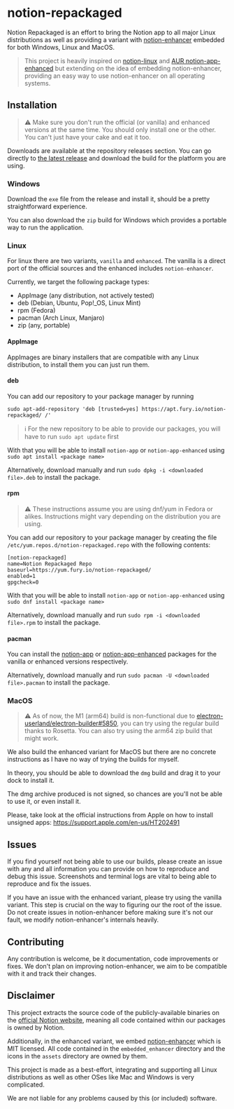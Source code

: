 # notion-repackaged

Notion Repackaged is an effort to bring the Notion app to all major Linux distributions as well as providing a variant with [notion-enhancer](https://github.com/notion-enhancer/notion-enhancer) embedded for both Windows, Linux and MacOS.

> This project is heavily inspired on [notion-linux](https://github.com/davidbailey00/notion-linux) and [AUR notion-app-enhanced](https://aur.archlinux.org/packages/notion-app-enhanced/) but extending on the idea of embedding notion-enhancer, providing an easy way to use notion-enhancer on all operating systems.

## Installation

> :warning: Make sure you don't run the official (or vanilla) and enhanced versions at the same time. You should only install one or the other. You can't just have your cake and eat it too.

Downloads are available at the repository releases section. 
You can go directly to [the latest release](https://github.com/notion-enhancer/notion-repackaged/releases/latest) and download the build for the platform you are using.

### Windows

Download the `exe` file from the release and install it, should be a pretty straightforward experience.

You can also download the `zip` build for Windows which provides a portable way to run the application.

### Linux

For linux there are two variants, `vanilla` and `enhanced`. The vanilla is a direct port of the official sources and the enhanced includes `notion-enhancer`.

Currently, we target the following package types:
- AppImage (any distribution, not actively tested)
- deb (Debian, Ubuntu, Pop!_OS, Linux Mint)
- rpm (Fedora)
- pacman (Arch Linux, Manjaro)
- zip (any, portable)

#### AppImage

AppImages are binary installers that are compatible with any Linux distribution, to install them you can just run them.

#### deb

You can add our repository to your package manager by running

```
sudo apt-add-repository 'deb [trusted=yes] https://apt.fury.io/notion-repackaged/ /'
```

> :information_source: For the new repository to be able to provide our packages, you will have to run `sudo apt update` first

With that you will be able to install `notion-app` or `notion-app-enhanced` using `sudo apt install <package name>`

Alternatively, download manually and run `sudo dpkg -i <downloaded file>.deb` to install the package.

#### rpm

> :warning: These instructions assume you are using dnf/yum in Fedora or alikes. Instructions might vary depending on the distribution you are using.

You can add our repository to your package manager by creating the file `/etc/yum.repos.d/notion-repackaged.repo` with the following contents:

```
[notion-repackaged]
name=Notion Repackaged Repo
baseurl=https://yum.fury.io/notion-repackaged/
enabled=1
gpgcheck=0
```

With that you will be able to install `notion-app` or `notion-app-enhanced` using `sudo dnf install <package name>`

Alternatively, download manually and run `sudo rpm -i <downloaded file>.rpm` to install the package.

#### pacman

You can install the [notion-app](https://aur.archlinux.org/packages/notion-app/) or [notion-app-enhanced](https://aur.archlinux.org/packages/notion-app-enhanced) packages for the vanilla or enhanced versions respectively.

Alternatively, download manually and run `sudo pacman -U <downloaded file>.pacman` to install the package.

### MacOS

> :warning: As of now, the M1 (arm64) build is non-functional due to [electron-userland/electron-builder#5850](https://github.com/electron-userland/electron-builder/issues/5850), you can try using the regular build thanks to Rosetta. You can also try using the arm64 zip build that might work.

We also build the enhanced variant for MacOS but there are no concrete instructions as I have no way of trying the builds for myself.

In theory, you should be able to download the `dmg` build and drag it to your dock to install it.

The dmg archive produced is not signed, so chances are you'll not be able to use it, or even install it.

Please, take look at the official instructions from Apple on how to install unsigned apps: https://support.apple.com/en-us/HT202491

## Issues

If you find yourself not being able to use our builds, please create an issue with any and all information you can provide on how to reproduce and debug this issue. Screenshots and terminal logs are vital to being able to reproduce and fix the issues.

If you have an issue with the enhanced variant, please try using the vanilla variant. This step is crucial on the way to figuring our the root of the issue. Do not create issues in notion-enhancer before making sure it's not our fault, we modify notion-enhancer's internals heavily.

## Contributing

Any contribution is welcome, be it documentation, code improvements or fixes.
We don't plan on improving notion-enhancer, we aim to be compatible with it and track their changes.

## Disclaimer

This project extracts the source code of the publicly-available binaries on the [official Notion website](https://www.notion.so/desktop), meaning all code contained within our packages is owned by Notion.

Additionally, in the enhanced variant, we embed [notion-enhancer](https://github.com/notion-enhancer/notion-enhancer) which is MIT licensed. All code contained in the `embedded_enhancer` directory and the icons in the `assets` directory are owned by them.

This project is made as a best-effort, integrating and supporting all Linux distributions as well as other OSes like Mac and Windows is very complicated. 

We are not liable for any problems caused by this (or included) software.
